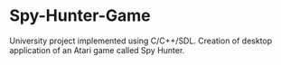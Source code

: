 # Spy-Hunter-Game
University project implemented using C/C++/SDL. Creation of desktop application of an Atari game called Spy Hunter.
